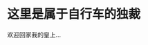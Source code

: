 <!DOCTYPE html>
<html lang="zh-CN">
<head>
    <meta charset="UTF-8"> <!-- 设置字符编码 -->
    <title>我的第一个网页</title>
  
</head>


<body>
    <h1>这里是属于自行车的独裁</h1> <!-- 标题标签 -->
    <p>欢迎回家我的皇上...</p> <!-- 段落标签 -->
   
</body>
</html>
